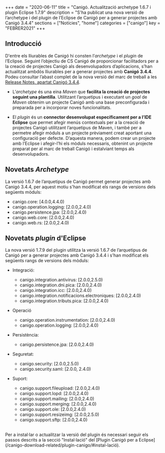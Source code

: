 +++
date        = "2020-06-11"
title       = "Canigó. Actualització archetype 1.6.7 i plugin Eclipse 1.7.9"
description = "S'ha publicat una nova versió de l’archetype i del plugin de l’Eclipse de Canigó per a generar projectes amb Canigó 3.4.4"
sections    = ["Notícies", "home"]
categories  = ["canigo"]
key         = "FEBRER2021"
+++

## Introducció

D'entre els lliurables de Canigó hi consten l’_archetype_ i el _plugin_ de l’Eclipse.
Seguint l’objectiu de CS Canigó de proporcionar facilitadors per a la creació de projectes Canigó als desenvolupadors d’aplicacions,
s’han actualitzat ambdós lliurables per a
generar projectes amb **Canigó 3.4.4**. Podeu consultar l’abast complet de la nova versió del marc de treball a les [Release Notes,
apartat Canigó 3.4.4](/canigo-download-related/release-notes-canigo-34).

* L’*archetype* és una eina _Maven_ que **facilita la creació de projectes seguint una plantilla**. Utilitzant l’arquetipus i
executant un _goal_ de _Maven_ obtenim un projecte Canigó amb una
base preconfigurada i preparada per a incorporar noves funcionalitats.

* El *plugin* és un **connector desenvolupat específicament per a l’IDE Eclipse** que permet afegir menús contextuals per a la creació
de projectes Canigó utilitzant l’arquetipus de Maven, i també per a permetre afegir mòduls a un projecte prèviament creat aportant una
configuració per defecte. D’aquesta manera, podem crear un projecte amb l’Eclipse i afegir-l’hi els mòduls necessaris, obtenint un projecte
preparat per al marc de treball Canigó i estalviant temps als desenvolupadors.


## Novetats *Archetype*

La versió 1.6.7 de l’arquetipus de Canigó permet generar projectes amb Canigó 3.4.4, per aquest motiu s'han modificat els rangs de
versions dels següents mòduls:

- canigo.core: [4.0.0,4.4.0)
- canigo.operation.logging: [2.0.0,2.4.0)
- canigo.persistence.jpa: [2.0.0,2.4.0)
- canigo.web.core: [2.0.0,2.4.0)
- canigo.web.rs: [2.0.0,2.4.0)

## Novetats *plugin* d'Eclipse

La nova versió 1.7.9 del plugin utilitza la versió 1.6.7 de l’arquetipus de Canigó per a generar projectes amb Canigó 3.4.4 i s'han
modificat els següents rangs de versions dels mòduls:

- Integració:
  - canigo.integration.antivirus: [2.0.0,2.5.0)
  - canigo.integration.dni.pica: [2.0.0,2.4.0)
  - canigo.integration.icc: [2.0.0,2.4.0)
  - canigo.integration.notificacions.electroniques: [2.0.0,2.4.0)
  - canigo.integration.tributs.pica: [2.0.0,2.4.0)
 
- Operació
  - canigo.operation.instrumentation: [2.0.0,2.4.0)
  - canigo.operation.logging: [2.0.0,2.4.0)
 
- Persistència:
  - canigo.persistence.jpa: [2.0.0,2.4.0)
 
- Seguretat:
  - canigo.security: [2.0.0,2.5.0)
  - canigo.security.saml: [2.0.0, 2.4.0)
 
- Suport:
  - canigo.support.fileupload: [2.0.0,2.4.0)
  - canigo.support.lopd: [2.0.0,2.4.0)
  - canigo.support.mailing: [2.0.0,2.4.0)
  - canigo.support.merging: [2.0.0,2.4.0)
  - canigo.support.ole: [2.0.0,2.4.0)
  - canigo.support.resizeimg: [2.0.0,2.5.0)
  - canigo.support.sftp: [2.0.0,2.4.0)

<br/>
Per a instal·lar o actualitzar la versió del plugin és necessari seguir els passos descrits a la secció "Instal·lació"
del [Plugin Canigó per a Eclipse](/canigo-download-related/plugin-canigo/#instal-lació).
